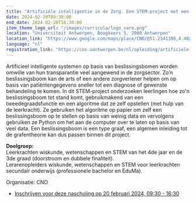 ```yaml
---
title: "Artificiële intelligentie in de Zorg. Een STEM-project met een belangrijke rol voor wiskunde en informaticawetenschappen"
date: 2024-02-20T09:30:00
end_date: 2024-02-20T16:30:00
item_theme_logo_url: "/images/curricula/logo_care.png"
location: "Universiteit Antwerpen, Boogkeers 5, 2000 Antwerpen"
location_link: "https://www.google.com/maps/place/CNO/@51.2141398,4.4021687,17z/data=!3m1!4b1!4m5!3m4!1s0x47c3f6ff172ceed5:0xb3b8225c72873810!8m2!3d51.2141398!4d4.4043574"
language: "nl"
registration_link: "https://cno.uantwerpen.be/nl/opleiding/artificiele-intelligentie-in-de-zorg-een-stem-project-met-een-belangrijke-rol-voor-wiskunde-en-informaticawetenschappen-79222?filter="
---
```


Artificieel intelligente systemen op basis van beslissingsbomen worden omwille van hun transparantie veel aangewend in de zorgsector. Zo’n beslissingsboom kan de arts of een andere zorgverlener helpen om op basis van patiëntengegevens sneller tot een diagnose of gewenste behandeling te komen.
In dit STEM-project onderzoeken leerlingen hoe zo'n beslissingsboom tot stand komt, gebruikmakend van een tweedegraadsfunctie en een algoritme dat ze zelf opstellen (met hulp van de leerkracht). Ze gebruiken het algoritme op papier om zelf een beslissingsboom op te stellen op basis van weinig data en vervolgens gebruiken ze Python om het aan de computer over te laten op basis van veel data.
Een beslissingsboom is een type graaf, een algemen inleiding tot de grafentheorie kan dus passen binnen dit project.

**Doelgroep:** <br>
Leerkrachten wiskunde, wetenschappen en STEM van het 4de jaar en de 3de graad (doorstroom en dubbele finaliteit). <br>
Lerarenopleiders wiskunde, wetenschappen en STEM voor leerkrachten secundair onderwijs (professionele bachelor en EduMa).<br>

Organisatie: CNO

- [Inschrijven voor deze nascholing op 20 februari 2024, 09:30 - 16:30](https://cno.uantwerpen.be/nl/opleiding/artificiele-intelligentie-in-de-zorg-een-stem-project-met-een-belangrijke-rol-voor-wiskunde-en-informaticawetenschappen-79222?filter=)
